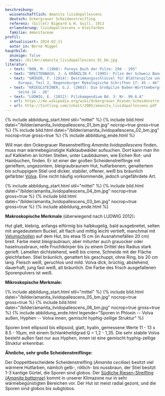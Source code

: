 ```yaml
---
beschreibung:
  wissenschaftlich: Amanita lividopallescens
  deutsch: Ockergrauer Scheidenstreifling
  referenz: (Gillet) Bigeard & H. Guill. 1913
  erlaeuterung: lividopallescens = bleifarben
  familie: Amanitaceae
profil:
  aktualisiert: 2024-02-11
  autor_in: Bernd Miggel
hauptbild:
  anzeige: false
  datei: /bilder/amanita_lividopallescens_01_bm.jpg
literatur:
  - text: "BON, M. (1988): Pareys Buch der Pilze: 294 - 295"
  - text: "BREITENBACH, J. & KRÄNZLIN F. (1995): Pilze der Schweiz Band 4, Nr. 140"
  - text: "GRÖGER, F. (2014): Bestimmungsschlüssel für Blätterpilze und Röhrlinge in
      Europa, Teil 2, Regensburger Mykologische Schriften 17: 45 – 46"
  - text: "KRIEGLSTEINER, G.J. (2003): Die Großpilze Baden-Württembergs, Band 4,
      Seite 24 - 26"
  - text: "LUDWIG, E. (2012): Pilzkompendium Bd. 3: Nr. 99.6.A"
  - url: https://de.wikipedia.org/wiki/Ockergrauer_Riesen-Scheidenstreifling
  - url: http://tintling.com/inhalt/2005/amanita_lividopallescens.pdf
---
```

{% include abbildung_start.html stil="mittel" %}
{% include bild.html datei="/bilder/amanita_lividopallescens_01_bm.jpg" nocrop=true gross=true %}
{% include bild.html datei="/bilder/amanita_lividopallescens_02_bm.jpg" nocrop=true gross=true %}
{% include abbildung_ende.html %}

Will man den Ockergrauer Riesenstreifling *Amanita lividopallescens* finden, muss man wärmebegünstigte Kalklaubwälder aufsuchen. Dort kann man ihn auf Kalklehm an lichten Stellen, unter Laubbäumen, wie Eichen Rot- und Hainbuchen, finden. Er ist einer der großen Scheidenstreiflinge mit gerieftem, ungezontem, bleigraubraunem Hut, hutfarbenem, genattertem bis schuppigem Stiel und dicker, stabiler, offener, weiß bis bräunlich gefärbter [Volva](Volva "Glossar"). Eine nicht häufig vorkommende, jedoch ungefährdete Art.

{% include abbildung_start.html stil="mittel" %}
{% include bild.html datei="/bilder/amanita_lividopallescens_04_bm.jpg" nocrop=true gross=true %}
{% include bild.html datei="/bilder/amanita_lividopallescens_03_bm.jpg" nocrop=true gross=true %}
{% include abbildung_ende.html %}

**Makroskopische Merkmale** (überwiegend nach LUDWIG 2012)**:**

Hut glatt, klebrig, anfangs eiförmig bis halbkugelig, bald ausgebreitet, selten mit angedeutetem Buckel, alt flach und mittig leicht vertieft, manchmal mit [Velumschollen](Velum "Glossar") auf dem Hut, bis etwa 15 cm (in Ausnahmefällen 20 cm) breit. Farbe meist bleigraubraun, aber mitunter auch grauocker oder haselnussbraun, reife Fruchtkörper bis zu einem Drittel des Radius stark gerieft. Lamellen dichtstehend, weiß bis creme, Schneide mit der Fläche gleichfarben. Stiel bräunlich, genattert bis geschuppt, ohne Ring, bis 20 cm lang. Fleisch weiß, geruchlos und mild. Volva dick, brüchig, abstehend, dauerhaft, jung fast weiß, alt bräunlich. Die Farbe des frisch ausgefallenen Sporenpulvers ist weiß.

**Mikroskopische Merkmale:**

{% include abbildung_start.html stil="mittel" %}
{% include bild.html datei="/bilder/amanita_lividopallescens_05_bm.jpg" nocrop=true gross=true %}
{% include bild.html datei="/bilder/amanita_lividopallescens_06_bm.jpg" nocrop=true gross=true %}
{% include abbildung_ende.html legende="Sporen in Phloxin -- Volva außen, Hyphen -- Volva innen, gemischt hyphig-zellige Struktur" %}

Sporen breit ellipsoid bis ellipsoid, glatt, hyalin, gemessene Werte 11 - 13 x 8.5 - 10µm, mit einem Schlankheitdgrad Q = 1,2 - 1,35. Die sehr stabile Volva besteht außen fast nur aus Hyphen, innen ist eine gemischt hyphig-zellige Struktur erkennbar.

**Ähnliche, sehr große Scheidenstreiflinge:**

Der Doppeltbescheidete Scheidenstreifling (*Amanita ceciliae*) besitzt viel wärmere Hutfarben, nämlich gelb-, rötlich- bis nussbraun, der Stiel besitzt 1-3 kantige Gürtel, die Sporen sind globos.
Der [Südliche Riesen-Streifling (*Amanita battarrae*)](/pilze/amanita-battarrae-südlicher-scheidenstreifling) kommt in unserer Klimazone nur in sehr wärmebegünstigten Bereichen vor. Der Hut ist meist radial gezont, und die Sporen sind globos bis subglobos.